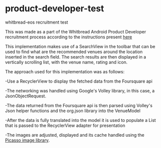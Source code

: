 # product-developer-test
whitbread-eos recruitment test

This was made as a part of the Whitbread Android Product Developer recruitment process according to the instructions present [here](https://github.com/whitbread-eos/product-developer-test/blob/master/README.md)

This implementation makes use of a SearchView in the toolbar that can be used to find what are the recommended venues around the location inserted in the search field.
The search results are then displayed in a vertically scrolling list, with the venue name, rating and icon.


The approach used for this implementation was as follows:

-Use a RecyclerView to display the fetched data from the Foursquare api

-The networking was handled using Google's Volley library, in this case, a JsonObjectRequest.

-The data returned from the Foursquare api is then parsed using Volley's Json helper functions and the org.json library into the VenueModel

-After the data is fully translated into the model it is used to populate a List that is passed to the RecyclerView adapter for presentation

-The images are adjusted, displayed and its cache handled using the [Picasso image library](http://square.github.io/picasso/).
